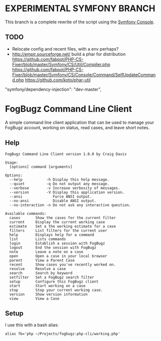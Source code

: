 # EXPERIMENTAL SYMFONY BRANCH

This branch is a complete rewrite of the script using the [Symfony Console][sc].

## TODO

* Relocate config and recent files, with a env perhaps?
* http://empir.sourceforge.net/ build a phar for distribution
  https://github.com/fabpot/PHP-CS-Fixer/blob/master/Symfony/CS/Util/Compiler.php
  https://github.com/fabpot/PHP-CS-Fixer/blob/master/Symfony/CS/Console/Command/SelfUpdateCommand.php
  https://github.com/koto/phar-util


"symfony/dependency-injection": "dev-master",


# FogBugz Command Line Client

A simple command line client application that can be used to manage your FogBugz
account, working on status, read cases, and leave short notes.

## Help

    FogBugz Command Line Client version 1.0.0 by Craig Davis
    
    Usage:
      [options] command [arguments]
    
    Options:
      --help           -h Display this help message.
      --quiet          -q Do not output any message.
      --verbose        -v Increase verbosity of messages.
      --version        -V Display this application version.
      --ansi              Force ANSI output.
      --no-ansi           Disable ANSI output.
      --no-interaction -n Do not ask any interactive question.
    
    Available commands:
      cases       Show the cases for the current filter
      current     Display the current working case
      estimate    Set a the working estimate for a case
      filters     List filters for the current user
      help        Displays help for a command
      list        Lists commands
      login       Establish a session with FogBugz
      logout      End the session with FogBugz
      note        Leave a note on a case
      open        Open a case in your local browser
      parent      View a Parent Case
      recent      Show cases you've recently worked on.
      resolve     Resolve a case
      search      Search by keyword
      setfilter   Set a FogBugz search filter
      setup       Configure this FogBugz client
      start       Start working on a case
      stop        Stop your current working case.
      version     Show version information
      view        View a Case
    
## Setup

I use this with a bash alias:

    alias fb='php ~/Projects/fogbugz-php-cli/working.php'
    
    
[sc]: http://symfony.com/doc/current/components/console.html